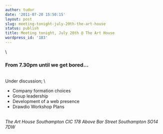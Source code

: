 ```yaml
---
author: tudor
date: '2011-07-20 15:50:15'
layout: post
slug: meeting-tonight-july-20th-the-art-house
status: publish
title: Meeting tonight, July 20th @ The Art House
wordpress_id: '183'
---
```


\

### **From 7.30pm until we get bored…**

\
Under discussion; \

-   Company formation choices
-   Group leadership
-   Development of a web presence
-   Drawdio Workshop Plans

\
 *The Art House Southampton CIC 178 Above Bar Street Southampton SO14
7DW*
